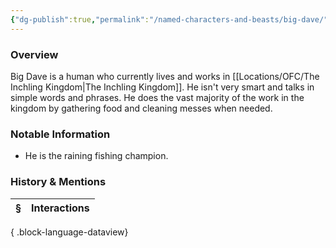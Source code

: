 ```yaml
---
{"dg-publish":true,"permalink":"/named-characters-and-beasts/big-dave/","tags":["NPC"],"updated":"2025-05-30T12:45:23.512+01:00"}
---
```



### Overview
Big Dave is a human who currently lives and works in [[Locations/OFC/The Inchling Kingdom\|The Inchling Kingdom]]. He isn't very smart and talks in simple words and phrases. He does the vast majority of the work in the kingdom by gathering food and cleaning messes when needed. 

### Notable Information 
- He is the raining fishing champion.

### History & Mentions
| § | Interactions |
| - | ------------ |

{ .block-language-dataview}